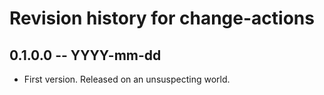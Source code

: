 # Revision history for change-actions

## 0.1.0.0 -- YYYY-mm-dd

* First version. Released on an unsuspecting world.
